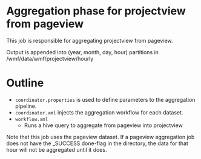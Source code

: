 # Aggregation phase for projectview from pageview

This job is responsible for aggregating projectview
from pageview.

Output is appended into (year, month, day, hour) partitions
in /wmf/data/wmf/projectview/hourly

# Outline

* ```coordinator.properties``` is used to define parameters to the
  aggregation pipeline.
* ```coordinator.xml``` injects the aggregation workflow for each dataset.
* ```workflow.xml```
  * Runs a hive query to aggregate from pageview into projectview

Note that this job uses the pageview dataset.  If a pageview aggregation job
does not have the _SUCCESS done-flag in the directory, the data for that
hour will not be aggregated until it does.
